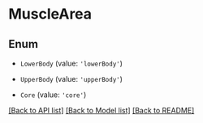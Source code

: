 # MuscleArea

## Enum


* `LowerBody` (value: `'lowerBody'`)

* `UpperBody` (value: `'upperBody'`)

* `Core` (value: `'core'`)


[[Back to API list]](../README.md#documentation-for-api-endpoints) [[Back to Model list]](../README.md#documentation-for-models) [[Back to README]](../README.md)
